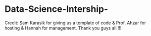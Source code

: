 # Data-Science-Intership-
Credit: Sam Karasik for giving us a template of code &amp; Prof. Ahzar for hosting &amp; Hannah for management. Thank you guys all !!!
